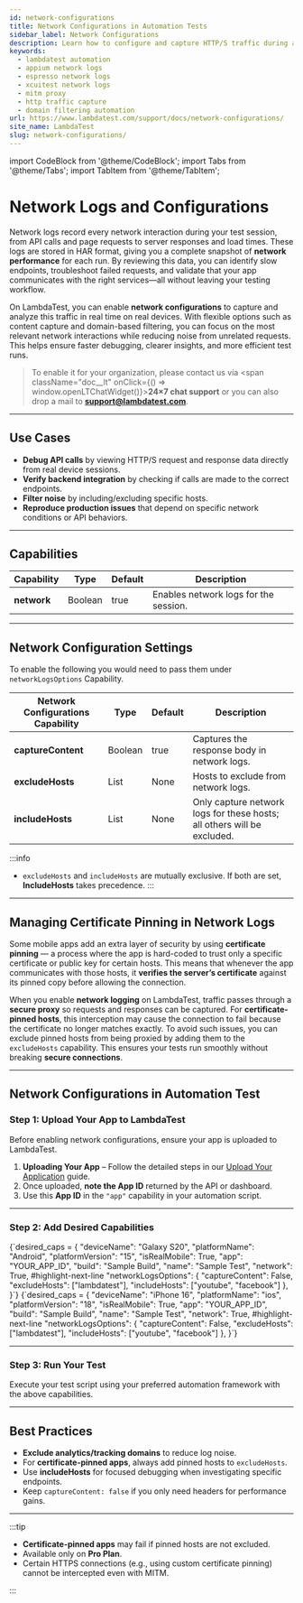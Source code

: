 ```yaml
---
id: network-configurations
title: Network Configurations in Automation Tests
sidebar_label: Network Configurations
description: Learn how to configure and capture HTTP/S traffic during automation testing on LambdaTest Real Devices.
keywords:
  - lambdatest automation
  - appium network logs
  - espresso network logs
  - xcuitest network logs
  - mitm proxy
  - http traffic capture
  - domain filtering automation
url: https://www.lambdatest.com/support/docs/network-configurations/
site_name: LambdaTest
slug: network-configurations/
---
```


import CodeBlock from '@theme/CodeBlock';
import Tabs from '@theme/Tabs';
import TabItem from '@theme/TabItem';

# Network Logs and Configurations

Network logs record every network interaction during your test session, from API calls and page requests to server responses and load times. These logs are stored in HAR format, giving you a complete snapshot of **network performance** for each run. By reviewing this data, you can identify slow endpoints, troubleshoot failed requests, and validate that your app communicates with the right services—all without leaving your testing workflow.

On LambdaTest, you can enable **network configurations** to capture and analyze this traffic in real time on real devices. With flexible options such as content capture and domain-based filtering, you can focus on the most relevant network interactions while reducing noise from unrelated requests. This helps ensure faster debugging, clearer insights, and more efficient test runs.

> To enable it for your organization, please contact us via <span className="doc__lt" onClick={() => window.openLTChatWidget()}>**24×7 chat support**</span> or you can also drop a mail to **support@lambdatest.com**.<br />

---

## Use Cases


- **Debug API calls** by viewing HTTP/S request and response data directly from real device sessions.
- **Verify backend integration** by checking if calls are made to the correct endpoints.
- **Filter noise** by including/excluding specific hosts.
- **Reproduce production issues** that depend on specific network conditions or API behaviors.



---

## Capabilities

| Capability                  | Type                   | Default | Description                                                  |
|-----------------------------|------------------------|---------|--------------------------------------------------------------|
| **network**                 | Boolean                | true   | Enables network logs for the session.                        |

---

## Network Configuration Settings
To enable the following you would need to pass them under `networkLogsOptions` Capability.

| Network Configurations Capability | Type                   | Default | Description                                                  |
|-----------------------------|------------------------|---------|--------------------------------------------------------------|
| **captureContent**          | Boolean                | true    | Captures the response body in network logs.                  |
| **excludeHosts** | List                 | None    | Hosts to exclude from network logs.                          |
| **includeHosts** | List                 | None    | Only capture network logs for these hosts; all others will be excluded. |


:::info
- `excludeHosts` and `includeHosts` are mutually exclusive. If both are set, **IncludeHosts** takes precedence.
:::

---
## Managing Certificate Pinning in Network Logs

Some mobile apps add an extra layer of security by using **certificate pinning** — a process where the app is hard-coded to trust only a specific certificate or public key for certain hosts. This means that whenever the app communicates with those hosts, it **verifies the server’s certificate** against its pinned copy before allowing the connection.

When you enable **network logging** on LambdaTest, traffic passes through a **secure proxy** so requests and responses can be captured. For **certificate-pinned hosts**, this interception may cause the connection to fail because the certificate no longer matches exactly. To avoid such issues, you can exclude pinned hosts from being proxied by adding them to the `excludeHosts` capability. This ensures your tests run smoothly without breaking **secure connections**.

---
## Network Configurations in Automation Test

### Step 1: Upload Your App to LambdaTest

Before enabling network configurations, ensure your app is uploaded to LambdaTest.

1. **Uploading Your App** – Follow the detailed steps in our [Upload Your Application](https://www.lambdatest.com/support/docs/upload-apps-on-real-device-cloud/) guide.
2. Once uploaded, **note the App ID** returned by the API or dashboard.
3. Use this **App ID** in the `"app"` capability in your automation script.

---

### Step 2: Add Desired Capabilities

<Tabs>
  <TabItem value="android" label="Android" default>
    <CodeBlock className="language-java">
{`desired_caps = {
    "deviceName": "Galaxy S20",
    "platformName": "Android",
    "platformVersion": "15",
    "isRealMobile": True,
    "app": "YOUR_APP_ID",
    "build": "Sample Build",
    "name": "Sample Test",
    "network": True,
    #highlight-next-line
    "networkLogsOptions": {
        "captureContent": False,
        "excludeHosts": ["lambdatest"],
        "includeHosts": ["youtube", "facebook"]
    },
}`}
    </CodeBlock>
  </TabItem>

  <TabItem value="ios" label="iOS">
    <CodeBlock className="language-java">
{`desired_caps = {
    "deviceName": "iPhone 16",
    "platformName": "ios",
    "platformVersion": "18",
    "isRealMobile": True,
    "app": "YOUR_APP_ID",
    "build": "Sample Build",
    "name": "Sample Test",
    "network": True,
    #highlight-next-line
    "networkLogsOptions": {
        "captureContent": False,
        "excludeHosts": ["lambdatest"],
        "includeHosts": ["youtube", "facebook"]
    },
}`}
    </CodeBlock>
  </TabItem>
</Tabs>



---

### Step 3: Run Your Test
Execute your test script using your preferred automation framework with the above capabilities.

---

## Best Practices

- **Exclude analytics/tracking domains** to reduce log noise.
- For **certificate-pinned apps**, always add pinned hosts to `excludeHosts`.
- Use **includeHosts** for focused debugging when investigating specific endpoints.
- Keep `captureContent: false` if you only need headers for performance gains.

---

:::tip
- **Certificate-pinned apps** may fail if pinned hosts are not excluded.
- Available only on **Pro Plan**.
- Certain HTTPS connections (e.g., using custom certificate pinning) cannot be intercepted even with MITM.

:::
